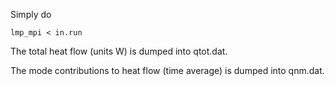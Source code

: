 Simply do 

    lmp_mpi < in.run
    
The total heat flow (units W) is dumped into qtot.dat.

The mode contributions to heat flow <Qnm> (time average) is dumped into qnm.dat.
